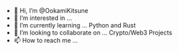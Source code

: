 - 👋 Hi, I’m @OokamiKitsune
- 👀 I’m interested in ... 
- 🌱 I’m currently learning ... Python and Rust
- 💞️ I’m looking to collaborate on ... Crypto/Web3 Projects
- 📫 How to reach me ...

<!---
OokamiKitsune/OokamiKitsune is a ✨ special ✨ repository because its `README.md` (this file) appears on your GitHub profile.
You can click the Preview link to take a look at your changes.
--->
